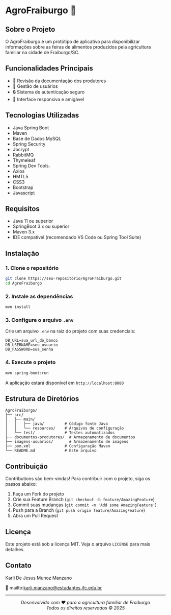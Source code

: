 # AgroFraiburgo 🌱

## Sobre o Projeto

O AgroFraiburgo é um protótipo de aplicativo para disponibilizar informações sobre as feiras de alimentos produzidos pela agricultura familiar na cidade de Fraiburgo/SC.

## Funcionalidades Principais

- 📄 Revisão da documentação dos produtores
- 👤 Gestão de usuários
- 🔒 Sistema de autenticação seguro
- 📱 Interface responsiva e amigável

## Tecnologias Utilizadas

- Java Spring Boot
- Maven
- Base de Dados MySQL
- Spring Security
- Jbcrypt
- RabbitMQ
- Thymeleaf
- Spring Dev Tools.
- Axios
- HMTL5
- CSS3
- Bootstrap
- Javascript

## Requisitos

- Java 11 ou superior
- SpringBoot 3.x ou superior
- Maven 3.x
- IDE compatível (recomendado VS Code ou Spring Tool Suite)

## Instalação

### 1. Clone o repositório

```bash
git clone https://seu-repositorio/AgroFraiburgo.git
cd AgroFraiburgo
```

### 2. Instale as dependências

```bash
mvn install
```

### 3. Configure o arquivo `.env`

Crie um arquivo `.env` na raiz do projeto com suas credenciais:

```properties
DB_URL=sua_url_do_banco
DB_USERNAME=seu_usuario
DB_PASSWORD=sua_senha
```

### 4. Execute o projeto

```bash
mvn spring-boot:run
```

A aplicação estará disponível em `http://localhost:8080`

## Estrutura de Diretórios

```
AgroFraiburgo/
├── src/
│   ├── main/
│   │   ├── java/         # Código fonte Java
│   │   └── resources/    # Arquivos de configuração
│   └── test/             # Testes automatizados
├── documentos-produtores/  # Armazenamento de documentos
├── imagens-usuarios/       # Armazenamento de imagens
├── pom.xml               # Configuração Maven
└── README.md             # Este arquivo
```

## Contribuição

Contributions são bem-vindas! Para contribuir com o projeto, siga os passos abaixo:

1. Faça um Fork do projeto
2. Crie sua Feature Branch (`git checkout -b feature/AmazingFeature`)
3. Commit suas mudanças (`git commit -m 'Add some AmazingFeature'`)
4. Push para a Branch (`git push origin feature/AmazingFeature`)
5. Abra um Pull Request

## Licença

Este projeto está sob a licença MIT. Veja o arquivo `LICENSE` para mais detalhes.

## Contato

Karli De Jesus Munoz Manzano

📧 mailto:karli.manzano@estudantes.ifc.edu.br

---

<p align="center">
  <em>Desenvolvido com ❤️ para a agricultura familiar de Fraiburgo</em><br>
  <em style="font-weigth: bold;">Todos os direitos reservados © 2025</em>
</p>
